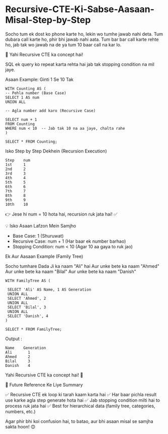 # Recursive-CTE-Ki-Sabse-Aasaan-Misal-Step-by-Step

Socho tum ek dost ko phone karte ho, lekin wo tumhe jawab nahi deta. Tum dubara call karte ho, phir bhi jawab nahi aata.
Tum bar bar call karte rehte ho, jab tak wo jawab na de ya tum 10 baar call na kar lo.

🚀 Yahi Recursive CTE ka concept hai!

SQL ek query ko repeat karta rehta hai jab tak stopping condition na mil jaye.

Asaan Example: Ginti 1 Se 10 Tak

    WITH Counting AS (
    -- Pehla number (Base Case)
    SELECT 1 AS num  
    UNION ALL  
    
    -- Agla number add karo (Recursive Case)
    
    SELECT num + 1  
    FROM Counting  
    WHERE num < 10  -- Jab tak 10 na aa jaye, chalta rahe
    )
    
    SELECT * FROM Counting;

Isko Step by Step Dekhein (Recursion Execution)

    Step	num
    1st  	1
    2nd	    2
    3rd	    3
    4th	    4
    5th  	5
    6th	    6
    7th	    7
    8th 	8
    9th  	9
    10th	10

👉 Jese hi num = 10 hota hai, recursion ruk jata hai! ✅

💡 Isko Asaan Lafzon Mein Samjho

  - Base Case: 1 (Shuruwat)
  - Recursive Case: num + 1 (Har baar ek number barhao)
  - Stopping Condition: num < 10 (Agar 10 aa gaya to ruk jao)

Ek Aur Aasaan Example (Family Tree)

Socho tumhare Dada Ji ka naam "Ali" hai
Aur unke bete ka naam "Ahmed"
Aur unke bete ka naam "Bilal"
Aur unke bete ka naam "Danish"

    WITH FamilyTree AS (
    
     SELECT 'Ali' AS Name, 1 AS Generation  
     UNION ALL  
     SELECT 'Ahmed', 2  
     UNION ALL  
     SELECT 'Bilal', 3  
     UNION ALL  
     SELECT 'Danish', 4  
    )
    
    SELECT * FROM FamilyTree;

Output : 

    Name	Generation
    Ali       1
    Ahmed     2
    Bilal	  3
    Danish    4
    
Yahi Recursive CTE ka concept hai! 🎯

📌 Future Reference Ke Liye Summary

✅ Recursive CTE ek loop ki tarah kaam karta hai
✅ Har baar pichla result use karke agla step generate hota hai
✅ Jab stopping condition milti hai to process ruk jata hai
✅ Best for hierarchical data (family tree, categories, numbers, etc.)

Agar phir bhi koi confusion hai, to batao, aur bhi asaan misal se samjha sakta hoon! 😊





